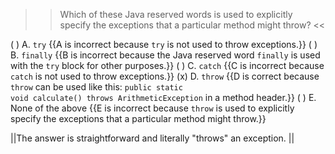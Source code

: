 >>Which of these Java reserved words is used to explicitly specify the exceptions that a particular method might throw? <<

( ) A. <code>try</code> {{A is incorrect because <code>try</code> is not used to throw exceptions.}}
( ) B. <code>finally</code> {{B is incorrect because the Java reserved word <code>finally</code> is used with the <code>try</code> block for other purposes.}}
( ) C. <code>catch</code> {{C is incorrect because <code>catch</code> is not used to throw exceptions.}}
(x) D. <code>throw</code> {{D is correct because <code>throw</code> can be used like this: <code>public static void calculate() throws ArithmeticException</code> in a method header.}}
( ) E. None of the above {{E is incorrect because <code>throw</code> is used to explicitly specify the exceptions that a particular method might throw.}}

||The answer is straightforward and literally "throws" an exception. ||
